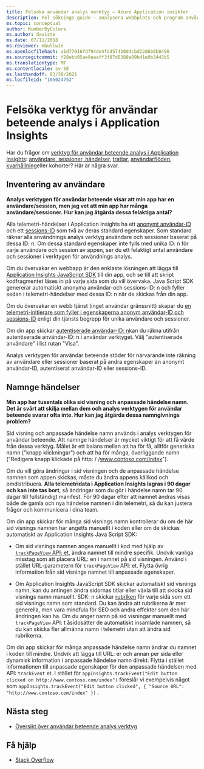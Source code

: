```yaml
---
title: Felsöka användar analys verktyg – Azure Application insikter
description: Fel söknings guide – analysera webbplats-och program användning med Application Insights.
ms.topic: conceptual
author: NumberByColors
ms.author: daviste
ms.date: 07/11/2018
ms.reviewer: mbullwin
ms.openlocfilehash: a1d77016fdf94de4fdd574b0d4cbd22d6b0b8490
ms.sourcegitcommit: f28ebb95ae9aaaff3f87d8388a09b41e0b3445b5
ms.translationtype: MT
ms.contentlocale: sv-SE
ms.lasthandoff: 03/30/2021
ms.locfileid: "105024752"
---
```

# <a name="troubleshoot-user-behavior-analytics-tools-in-application-insights"></a>Felsöka verktyg för användar beteende analys i Application Insights
Har du frågor om [verktyg för användar beteende analys i Application Insights](usage-overview.md): [användare, sessioner, händelser](usage-segmentation.md), [trattar](usage-funnels.md), [användarflöden](usage-flows.md), [kvarhållning](usage-retention.md)eller kohorter? Här är några svar.

## <a name="counting-users"></a>Inventering av användare
**Analys verktygen för användar beteende visar att min app har en användare/session, men jag vet att min app har många användare/sessioner. Hur kan jag åtgärda dessa felaktiga antal?**

Alla telemetri-händelser i Application Insights ha ett [anonymt användar-ID](./data-model-context.md) och ett [sessions-ID](./data-model-context.md) som två av deras standard egenskaper. Som standard räknar alla användnings analys verktyg användare och sessioner baserat på dessa ID: n. Om dessa standard egenskaper inte fylls med unika ID: n för varje användare och session av appen, ser du ett felaktigt antal användare och sessioner i verktygen för användnings analys.

Om du övervakar en webbapp är den enklaste lösningen att lägga till [Application Insights JavaScript SDK](./javascript.md) till din app, och se till att skript kodfragmentet läses in på varje sida som du vill övervaka. Java Script SDK genererar automatiskt anonyma användar-och sessions-ID: n och fyller sedan i telemetri-händelser med dessa ID: n när de skickas från din app.

Om du övervakar en webb tjänst (inget användar gränssnitt) skapar du [en telemetri-initierare som fyller i egenskaperna anonym användar-ID och sessions-ID](./usage-overview.md) enligt din tjänsts begrepp för unika användare och sessioner.

Om din app skickar [autentiserade användar-ID: n](./api-custom-events-metrics.md#authenticated-users)kan du räkna utifrån autentiserade användar-ID: n i användar verktyget. Välj "autentiserade användare" i list rutan "Visa".

Analys verktygen för användar beteende stöder för närvarande inte räkning av användare eller sessioner baserat på andra egenskaper än anonymt användar-ID, autentiserat användar-ID eller sessions-ID.

## <a name="naming-events"></a>Namnge händelser
**Min app har tusentals olika sid visning och anpassade händelse namn. Det är svårt att skilja mellan dem och analys verktygen för användar beteende svarar ofta inte. Hur kan jag åtgärda dessa namngivnings problem?**

Sid visning och anpassade händelse namn används i analys verktygen för användar beteende. Att namnge händelser är mycket viktigt för att få värde från dessa verktyg. Målet är ett balans mellan att ha för få, alltför generiska namn ("knapp klickningar") och att ha för många, överliggande namn ("Redigera knapp klickade på http: \/ /www.contoso.com/index").

Om du vill göra ändringar i sid visningen och de anpassade händelse namnen som appen skickas, måste du ändra appens källkod och omdistribuera. **Alla telemetridata i Application Insights lagras i 90 dagar och kan inte tas bort**, så ändringar som du gör i händelse namn tar 90 dagar till fullständigt manifest. För 90 dagar efter att namnet ändras visas både de gamla och nya händelse namnen i din telemetri, så du kan justera frågor och kommunicera i dina team.

Om din app skickar för många sid visnings namn kontrollerar du om de här sid visnings namnen har angetts manuellt i koden eller om de skickas automatiskt av Application Insights Java Script SDK:

* Om sid visnings namnen anges manuellt i kod med hjälp av [ `trackPageView` API: et](https://github.com/Microsoft/ApplicationInsights-JS/blob/master/API-reference.md), ändra namnet till mindre specifik. Undvik vanliga misstag som att placera URL: en i namnet på sid visningen. Använd i stället URL-parametern för `trackPageView` API: et. Flytta övrig information från sid visnings namnet till anpassade egenskaper.

* Om Application Insights JavaScript SDK skickar automatiskt sid visnings namn, kan du antingen ändra sidornas titlar eller växla till att skicka sid visnings namn manuellt. SDK: n skickar [rubriken](https://developer.mozilla.org/docs/Web/HTML/Element/title) för varje sida som ett sid visnings namn som standard. Du kan ändra att rubrikerna är mer generella, men vara mindfula för SEO och andra effekter som den här ändringen kan ha. Om du anger namn på sid visningar manuellt med `trackPageView` API: t åsidosätter de automatiskt insamlade namnen, så du kan skicka fler allmänna namn i telemetri utan att ändra sid rubrikerna.   

Om din app skickar för många anpassade händelse namn ändrar du namnet i koden till mindre. Undvik att lägga till URL: er och annan per sida eller dynamisk information i anpassade händelse namn direkt. Flytta i stället informationen till anpassade egenskaper för den anpassade händelsen med API: `trackEvent` et. I stället för `appInsights.trackEvent("Edit button clicked on http://www.contoso.com/index")` föreslår vi exempelvis något som `appInsights.trackEvent("Edit button clicked", { "Source URL": "http://www.contoso.com/index" })` .

## <a name="next-steps"></a>Nästa steg

* [Översikt över användar beteende analys verktyg](usage-overview.md)

## <a name="get-help"></a>Få hjälp
* [Stack Overflow](https://stackoverflow.com/questions/tagged/ms-application-insights)